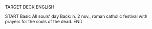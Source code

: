 TARGET DECK
ENGLISH

START
Basic
All souls' day
Back: n. 2 nov., roman catholic festival with prayers for the souls of the dead.
END
